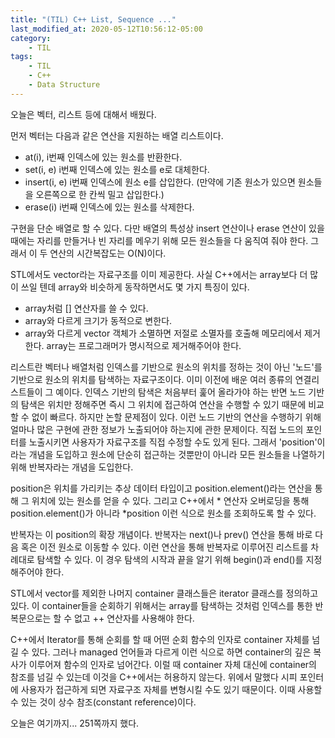 ```yaml
---
title: "(TIL) C++ List, Sequence ..."
last_modified_at: 2020-05-12T10:56:12-05:00
category: 
    - TIL
tags:
    - TIL
    - C++
    - Data Structure
---
```


오늘은 벡터, 리스트 등에 대해서 배웠다.

먼저 벡터는 다음과 같은 연산을 지원하는 배열 리스트이다.

- at(i), i번째 인덱스에 있는 원소를 반환한다.
- set(i, e) i번째 인덱스에 있는 원소를 e로 대체한다.
- insert(i, e) i번째 인덱스에 원소 e를 삽입한다. (만약에 기존 원소가 있으면 원소들을 오른쪽으로 한 칸씩 밀고 삽입한다.)
- erase(i) i번째 인덱스에 있는 원소를 삭제한다.

구현을 단순 배열로 할 수 있다. 다만 배열의 특성상 insert 연산이나 erase 연산이 있을 때에는 자리를 만들거나 빈 자리를 메우기 위해 모든 원소들을 다 움직여 줘야 한다. 그래서 이 두 연산의 시간복잡도는 O(N)이다.

STL에서도 vector라는 자료구조를 이미 제공한다. 사실 C++에서는 array보다 더 많이 쓰일 텐데 array와 비슷하게 동작하면서도 몇 가지 특징이 있다.

- array처럼 [] 연산자를 쓸 수 있다.
- array와 다르게 크기가 동적으로 변한다.
- array와 다르게 vector 객체가 소멸하면 저절로 소멸자를 호출해 메모리에서 제거한다. array는 프로그래머가 명시적으로 제거해주어야 한다.

리스트란 벡터나 배열처럼 인덱스를 기반으로 원소의 위치를 정하는 것이 아닌 '노드'를 기반으로 원소의 위치를 탐색하는 자료구조이다. 이미 이전에 배운 여러 종류의 연결리스트들이 그 예이다. 인덱스 기반의 탐색은 처음부터 훑어 올라가야 하는 반면 노드 기반의 탐색은 위치만 정해주면 즉시 그 위치에 접근하여 연산을 수행할 수 있기 때문에 비교할 수 없이 빠르다. 하지만 논할 문제점이 있다. 이런 노드 기반의 연산을 수행하기 위해 얼마나 많은 구현에 관한 정보가 노출되어야 하는지에 관한 문제이다. 직접 노드의 포인터를 노출시키면 사용자가 자료구조를 직접 수정할 수도 있게 된다. 그래서 'position'이라는 개념을 도입하고 원소에 단순히 접근하는 것뿐만이 아니라 모든 원소들을 나열하기 위해 반복자라는 개념을 도입한다.

position은 위치를 가리키는 추상 데이터 타입이고 position.element()라는 연산을 통해 그 위치에 있는 원소를 얻을 수 있다. 그리고 C++에서 \* 연산자 오버로딩을 통해 position.element()가 아니라 \*position 이런 식으로 원소를 조회하도록 할 수 있다.

반복자는 이 position의 확장 개념이다. 반복자는 next()나 prev() 연산을 통해 바로 다음 혹은 이전 원소로 이동할 수 있다. 이런 연산을 통해 반복자로 이루어진 리스트를 차례대로 탐색할 수 있다. 이 경우 탐색의 시작과 끝을 알기 위해 begin()과 end()를 지정해주어야 한다.

STL에서 vector를 제외한 나머지 container 클래스들은 iterator 클래스를 정의하고 있다. 이 container들을 순회하기 위해서는 array를 탐색하는 것처럼 인덱스를 통한 반복문으로는 할 수 없고 ++ 연산자를 사용해야 한다.

C++에서 Iterator를 통해 순회를 할 때 어떤 순회 함수의 인자로 container 자체를 넘길 수 있다. 그러나 managed 언어들과 다르게 이런 식으로 하면 container의 깊은 복사가 이루어져 함수의 인자로 넘어간다. 이럴 때 container 자체 대신에 container의 참조를 넘길 수 있는데 이것을 C++에서는 허용하지 않는다. 위에서 말했다 시피 포인터에 사용자가 접근하게 되면 자료구조 자체를 변형시킬 수도 있기 때문이다. 이때 사용할 수 있는 것이 상수 참조(constant reference)이다.

오늘은 여기까지... 251쪽까지 했다.